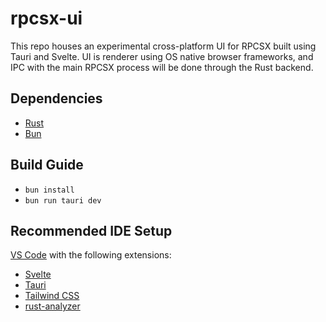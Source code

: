 # rpcsx-ui

This repo houses an experimental cross-platform UI for RPCSX built using Tauri and Svelte. UI is renderer using OS native browser frameworks, and IPC with the main RPCSX process will be done through the Rust backend.

## Dependencies
- [Rust](https://www.rust-lang.org/tools/install)
- [Bun](https://bun.sh/)

## Build Guide

- `bun install`
- `bun run tauri dev`

## Recommended IDE Setup

[VS Code](https://code.visualstudio.com/) with the following extensions:
- [Svelte](https://marketplace.visualstudio.com/items?itemName=svelte.svelte-vscode)
- [Tauri](https://marketplace.visualstudio.com/items?itemName=tauri-apps.tauri-vscode)
- [Tailwind CSS](https://marketplace.visualstudio.com/items?itemName=bradlc.vscode-tailwindcss)
- [rust-analyzer](https://marketplace.visualstudio.com/items?itemName=rust-lang.rust-analyzer)
